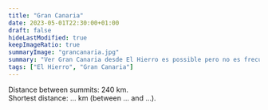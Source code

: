 ```yaml
---
title: "Gran Canaria"
date: 2023-05-01T22:30:00+01:00
draft: false
hideLastModified: true
keepImageRatio: true
summaryImage: "grancanaria.jpg"
summary: "Ver Gran Canaria desde El Hierro es possible pero no es frecuente."
tags: ["El Hierro", "Gran Canaria"]
---
```




Distance between summits: 240 km.    
Shortest distance: ... km (between ... and ...).


